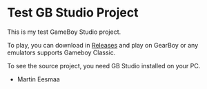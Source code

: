 # Test GB Studio Project

This is my test GameBoy Studio project.

To play, you can download in [Releases](https://github.com/MartinEesmaa/testgbprj/releases) and play on GearBoy or any emulators supports Gameboy Classic.

To see the source project, you need GB Studio installed on your PC.

- Martin Eesmaa